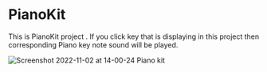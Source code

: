 # PianoKit
This is PianoKit project . If you click key that is displaying in this project then corresponding Piano key note sound will be played.

![Screenshot 2022-11-02 at 14-00-24 Piano kit](https://user-images.githubusercontent.com/90507983/199440181-d5990e2d-fe4c-44af-b0cf-7dc532c4109d.png)
